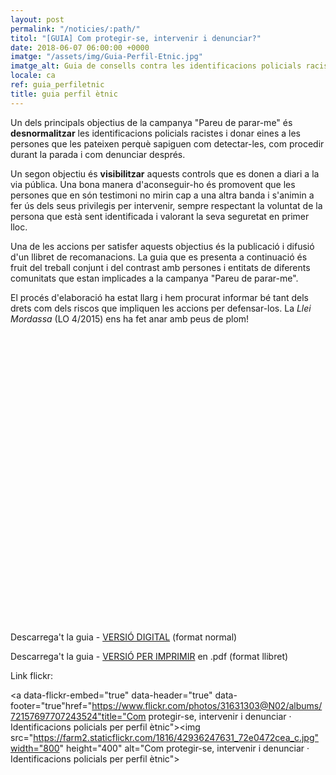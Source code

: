 ```yaml
---
layout: post
permalink: "/noticies/:path/"
titol: "[GUIA] Com protegir-se, intervenir i denunciar?"
date: 2018-06-07 06:00:00 +0000
imatge: "/assets/img/Guia-Perfil-Etnic.jpg"
imatge_alt: Guia de consells contra les identificacions policials racistes
locale: ca
ref: guia_perfiletnic
title: guia perfil ètnic
---
```

Un dels principals objectius de la campanya "Pareu de parar-me" és **desnormalitzar** les identificacions policials racistes i donar eines a les persones que les pateixen perquè sapiguen com detectar-les, com procedir durant la parada i com denunciar després.

Un segon objectiu és **visibilitzar** aquests controls que es donen a diari a la via pública. Una bona manera d'aconseguir-ho és promovent que les persones que en són testimoni no mirin cap a una altra banda i s'animin a fer ús dels seus privilegis per intervenir, sempre respectant la voluntat de la persona que està sent identificada i valorant la seva seguretat en primer lloc.

Una de les accions per satisfer aquests objectius és la publicació i difusió d'un llibret de recomanacions. La guia que es presenta a continuació és fruit del treball conjunt i del contrast amb persones i entitats de diferents comunitats que estan implicades a la campanya "Pareu de parar-me".

El procés d'elaboració ha estat llarg i hem procurat informar bé tant dels drets com dels riscos que impliquen les accions per defensar-los. La _Llei Mordassa_ (LO 4/2015) ens ha fet anar amb peus de plom!

<div data-configid="11305186/62146666" style="width:600px; height:464px;" class="issuuembed"></div> <script type="text/javascript" src="//e.issuu.com/embed.js" async="true"></script>

Descarrega't la guia -  [VERSIÓ DIGITAL](/assets/img/PDP-c2-ca.pdf) (format normal)

Descarrega't la guia - [VERSIÓ PER IMPRIMIR](/assets/img/PDP-c2-print-ca.pdf) en .pdf (format llibret)

Link flickr:

<a data-flickr-embed="true" data-header="true" data-footer="true"href="https://www.flickr.com/photos/31631303@N02/albums/72157697707243524"title="Com protegir-se, intervenir i denunciar · Identificacions policials per perfil ètnic"><img src="https://farm2.staticflickr.com/1816/42936247631_72e0472cea_c.jpg"width="800" height="400" alt="Com protegir-se, intervenir i denunciar · Identificacions policials per perfil ètnic"></a><script async src="//embedr.flickr.com/assets/client-code.js" charset="utf-8"></script>